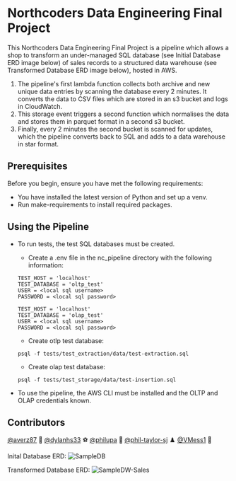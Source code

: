 # Northcoders Data Engineering Final Project
This Northcoders Data Engineering Final Project is a pipeline which allows a shop to transform an under-managed SQL database (see Initial Database ERD image below) of sales records to a structured data warehouse (see Transformed Database ERD image below), hosted in AWS.

1. The pipeline's first lambda function collects both archive and new unique data entries by scanning the database every 2 minutes. It converts the data to CSV files which are stored in an s3 bucket and logs in CloudWatch.
2. This storage event triggers a second function which normalises the data and stores them in parquet format in a second s3 bucket.
3. Finally, every 2 minutes the second bucket is scanned for updates, which the pipeline converts back to SQL and adds to a data warehouse in star format.

## Prerequisites
Before you begin, ensure you have met the following requirements:
* You have installed the latest version of Python and set up a venv.
* Run make-requirements to install required packages.


## Using the Pipeline
* To run tests, the test SQL databases must be created.

    * Create a .env file in the nc_pipeline directory with the following information:
    ```
    TEST_HOST = 'localhost'
    TEST_DATABASE = 'oltp_test'
    USER = <local sql username>
    PASSWORD = <local sql password>

    TEST_HOST = 'localhost'
    TEST_DATABASE = 'olap_test'
    USER = <local sql username>
    PASSWORD = <local sql password>
    ```

    * Create otlp test database:
    ```
    psql -f tests/test_extraction/data/test-extraction.sql
    ```

    * Create olap test database:
    ```
    psql -f tests/test_storage/data/test-insertion.sql
    ```
    

* To use the pipeline, the AWS CLI must be installed and the OLTP and OLAP credentials known.

## Contributors
[@averz87](https://github.com/averz87) 🧮
[@dylanhs33](https://github.com/dylanhs33) ⚽
[@philupa](https://github.com/philupa) 🦔
[@phil-taylor-sj](https://github.com/phil-taylor-sj) ♟️
[@VMess1](https://github.com/VMess1) 👾


Inital Database ERD:
![SampleDB](https://github.com/VMess1/nc_pipeline/assets/129286879/47f15fb5-1218-4f0f-89c3-3a245e5062e8)

Transformed Database ERD:
![SampleDW-Sales](https://github.com/VMess1/nc_pipeline/assets/129286879/786e2668-e611-40b5-bd8c-0f8687f126a6)
